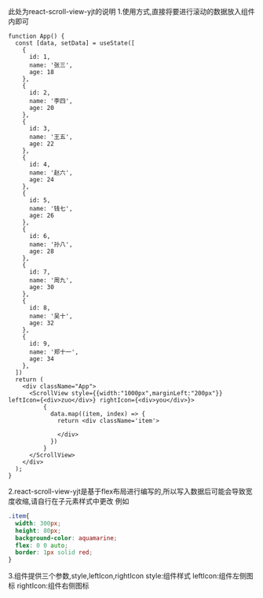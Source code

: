 此处为react-scroll-view-yjt的说明
1.使用方式,直接将要进行滚动的数据放入组件内即可

```
function App() {
  const [data, setData] = useState([
    {
      id: 1,
      name: '张三',
      age: 18
    },
    {
      id: 2,
      name: '李四',
      age: 20
    },
    {
      id: 3,
      name: '王五',
      age: 22
    },
    {
      id: 4,
      name: '赵六',
      age: 24
    },
    {
      id: 5,
      name: '钱七',
      age: 26
    },
    {
      id: 6,
      name: '孙八',
      age: 28
    },
    {
      id: 7,
      name: '周九',
      age: 30
    },
    {
      id: 8,
      name: '吴十',
      age: 32
    },
    {
      id: 9,
      name: '郑十一',
      age: 34
    },
  ])
  return (
    <div className="App">
      <ScrollView style={{width:"1000px",marginLeft:"200px"}} leftIcon={<div>zuo</div>} rightIcon={<div>you</div>}>
          {
            data.map((item, index) => {
              return <div className='item'>

              </div>
            })
          }
      </ScrollView>
    </div>
  );
}
```

2.react-scroll-view-yjt是基于flex布局进行编写的,所以写入数据后可能会导致宽度收缩,请自行在子元素样式中更改
例如

```css
.item{
  width: 300px;
  height: 80px;
  background-color: aquamarine;
  flex: 0 0 auto;
  border: 1px solid red;
}
```

3.组件提供三个参数,style,leftIcon,rightIcon
style:组件样式
leftIcon:组件左侧图标
rightIcon:组件右侧图标